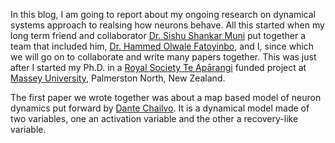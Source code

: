 In this blog, I am going to report about my ongoing research on dynamical systems approach to realsing how neurons behave. All this started when my long term friend and collaborator [Dr. Sishu Shankar Muni](https://scholar.google.com/citations?user=HqDJFc0AAAAJ&hl=en) put together a team that included him, [Dr. Hammed Olwale Fatoyinbo](https://scholar.google.com/citations?user=bJG2xVMAAAAJ&hl=en), and I, since which we will go on to collaborate and write many papers together. This was just after I started my Ph.D. in a [Royal Society Te Apārangi](https://www.royalsociety.org.nz/) funded project at [Massey University](https://www.massey.ac.nz/), Palmerston North, New Zealand.

The first paper we wrote together was about a map based model of neuron dynamics put forward by [Dante Chailvo](https://scholar.google.com.au/citations?user=6UA7EwUAAAAJ&hl=en). It is a dynamical model made of two variables, one an activation variable and the other a recovery-like variable. 

